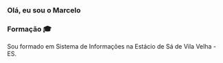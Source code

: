 ### Olá, eu sou o Marcelo


### Formação 🎓

Sou formado em Sistema de Informações na Estácio de Sá de Vila Velha - ES.

